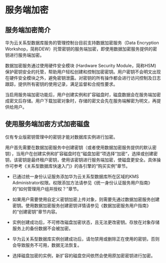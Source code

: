 # 服务端加密<a name="TOPIC_0142028232"></a>

## 服务端加密简介<a name="section88903529920"></a>

华为云关系型数据库服务的管理控制台目前支持数据加密服务（Data Encryption Workshop，简称DEW）托管密钥的服务端加密，即使用数据加密服务提供的密钥进行服务端加密。

数据加密服务通过使用硬件安全模块 \(Hardware Security Module，简称HSM\) 保护密钥安全的托管，帮助用户轻松创建和控制加密密钥。用户密钥不会明文出现在硬件安全模块之外，避免密钥泄露。对密钥的所有操作都会进行访问控制及日志跟踪，提供所有密钥的使用记录，满足监督和合规性要求。

当启用服务端加密功能后，用户创建实例和扩容磁盘时，磁盘数据会在服务端加密成密文后存储。用户下载加密对象时，存储的密文会先在服务端解密为明文，再提供给用户。

## 使用服务端加密方式加密磁盘<a name="section0914163013535"></a>

仅有专业版密钥管理中的密钥才能对数据库实例进行加密。

用户首先需要在数据加密服务中创建密钥（或者使用数据加密服务提供的默认密钥），当用户在创建实例和扩容磁盘时在“磁盘加密“项选择“加密“，选择或创建密钥，该密钥是最终租户密钥，使用该密钥进行服务端加密，使磁盘更安全。具体操作可参考《关系型数据库快速入门》的各引擎的“购买实例”章节。

-   已通过统一身份认证服务添加华为云关系型数据库所在区域的KMS Administrator权限。权限添加方法请参见《统一身份认证服务用户指南》的“如何管理用户组并授权？”章节。
-   如果用户需要使用自定义密钥加密上传对象，则需要先通过数据加密服务创建密钥。使用数据加密服务创建密钥详情请参见《数据加密服务用户指南》的“创建密钥”章节内容。

-   实例创建成功后，不可修改磁盘加密状态，且无法更改密钥。存放在对象存储服务上的备份数据不会被加密。
-   华为云关系型数据库实例创建成功后，请勿禁用或删除正在使用的密钥，否则会导致服务不可用，数据无法恢复。
-   选择磁盘加密的实例，新扩容的磁盘空间依然会使用原加密密钥进行加密。


